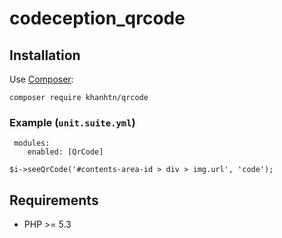 # codeception_qrcode

## Installation 
Use [Composer](https://getcomposer.org/):
```
composer require khanhtn/qrcode
```
### Example (`unit.suite.yml`)
 
     modules:
        enabled: [QrCode]

```
$i->seeQrCode('#contents-area-id > div > img.url', 'code');
```
## Requirements 
* PHP >= 5.3
